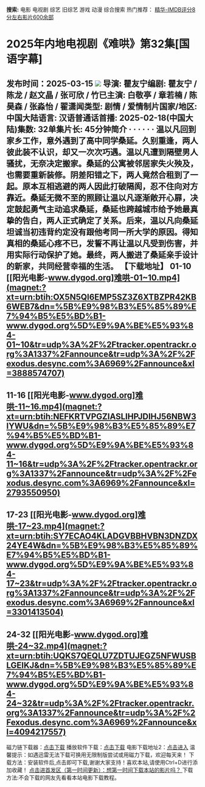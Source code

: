 **搜索:** 电影 电视剧 综艺 旧综艺 游戏 动漫 综合搜索 热门推荐： [精华-IMDB评分8分左右影片600余部](https://www.dytt8.com/html/gndy/jddy/20160320/50510.html)
# 2025年内地电视剧《难哄》第32集[国语字幕]
发布时间：2025-03-15 
![](https://wx4.sinaimg.cn/large/006hJ0Wggy1hythdk7ttrj30tw1hcwm6.jpg)
导演: 瞿友宁编剧: 瞿友宁 / 陈龙 / 赵文晶 / 张可欣 / 竹已主演: 白敬亭 / 章若楠 / 陈昊森 / 张淼怡 / 翟潇闻类型: 剧情 / 爱情制片国家/地区: 中国大陆语言: 汉语普通话首播: 2025-02-18(中国大陆)集数: 32单集片长: 45分钟简介 · · · · · ·
温以凡回到家乡工作，意外遇到了高中同学桑延。久别重逢，两人彼此装不认识，却又一次次巧遇。温以凡遭到隔壁男人骚扰，无奈决定搬家。桑延的公寓被邻居家失火殃及，也需要重新装修。阴差阳错之下，两人竟然合租到了一起。原本互相逃避的两人因此打破隔阂，忍不住向对方靠近。桑延无微不至的照顾让温以凡逐渐敞开心扉，决定鼓起勇气主动追求桑延，桑延也跨越城市给予她最真挚的告白，两人正式确定了关系。后来，温以凡向桑延坦诚当初违背约定没有跟他考同一所大学的原因。得知真相的桑延心疼不已，发誓不再让温以凡受到伤害，并用实际行动保护了她。最终，两人搬进了桑延亲手设计的新家，共同经营幸福的生活。 
**【下载地址】**
01-10 
[[阳光电影-www.dygod.org]难哄-01~10.mp4](magnet:?xt=urn:btih:OX5N5QI6EMP5SZ3Z6XTBZPR42KB6WEB7&dn=%5B%E9%98%B3%E5%85%89%E7%94%B5%E5%BD%B1-www.dygod.org%5D%E9%9A%BE%E5%93%84-01~10&tr=udp%3A%2F%2Ftracker.opentrackr.org%3A1337%2Fannounce&tr=udp%3A%2F%2Fexodus.desync.com%3A6969%2Fannounce&xl=3888574707)  
---  
11-16  [[阳光电影-www.dygod.org]难哄-11~16.mp4](magnet:?xt=urn:btih:NEFKRTVPGZIASLIHPJDIHJ56NBW3IYWU&dn=%5B%E9%98%B3%E5%85%89%E7%94%B5%E5%BD%B1-www.dygod.org%5D%E9%9A%BE%E5%93%84-11~16&tr=udp%3A%2F%2Ftracker.opentrackr.org%3A1337%2Fannounce&tr=udp%3A%2F%2Fexodus.desync.com%3A6969%2Fannounce&xl=2793550950)  
---  
17-23  [[阳光电影-www.dygod.org]难哄-17~23.mp4](magnet:?xt=urn:btih:SY7ECAO4KLADGVBBHVBN3DNZDX24YE4W&dn=%5B%E9%98%B3%E5%85%89%E7%94%B5%E5%BD%B1-www.dygod.org%5D%E9%9A%BE%E5%93%84-17~23&tr=udp%3A%2F%2Ftracker.opentrackr.org%3A1337%2Fannounce&tr=udp%3A%2F%2Fexodus.desync.com%3A6969%2Fannounce&xl=3301413504)  
---  
24-32  [[阳光电影-www.dygod.org]难哄-24~32.mp4](magnet:?xt=urn:btih:UQKS7QEQLU7ZDTUJEGZ5NFWUSBLGEIKJ&dn=%5B%E9%98%B3%E5%85%89%E7%94%B5%E5%BD%B1-www.dygod.org%5D%E9%9A%BE%E5%93%84-24~32&tr=udp%3A%2F%2Ftracker.opentrackr.org%3A1337%2Fannounce&tr=udp%3A%2F%2Fexodus.desync.com%3A6969%2Fannounce&xl=4094217557)  
---  
磁力链下载器：[点击下载](https://dygod.org/js/bt.htm "qBittorrent") 播放软件下载：[点击下载](https://dygod.org/js/player.htm "PotPlayer") 电影下载地址2：[点击进入](https://dygod.org/ "阳光电影") 温馨提示：如遇迅雷无法下载可换用无限制版尝试或用磁力下载，欢迎每天来！  下载方法：安装软件后,点击即可下载,谢谢大家支持！喜欢本站,请使用Ctrl+D进行添加收藏！ [点击进首发区（第一时间更新）：想第一时间下载本站的影片吗？ ](https://www.ygdy8.net/)下载方法:不会下载的网友先看看本站电影下载教程。